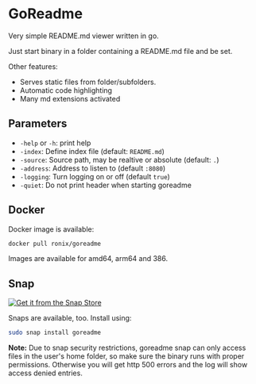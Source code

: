 # GoReadme

Very simple README.md viewer written in go.

Just start binary in a folder containing a README.md file and be set.

Other features:

* Serves static files from folder/subfolders.
* Automatic code highlighting
* Many md extensions activated

## Parameters

* `-help` or `-h`: print help
* `-index`: Define index file (default: `README.md`)
* `-source`: Source path, may be realtive or absolute (default: `.`)
* `-address`: Address to listen to (default `:8080`)
* `-logging`: Turn logging on or off (default `true`)
* `-quiet`: Do not print header when starting goreadme

## Docker

Docker image is available:

```bash
docker pull ronix/goreadme
```

Images are available for amd64, arm64 and 386.

## Snap

[![Get it from the Snap Store](https://snapcraft.io/static/images/badges/en/snap-store-white.svg)](https://snapcraft.io/goreadme)

Snaps are available, too. Install using:

```bash
sudo snap install goreadme
```

**Note:** Due to snap security restrictions, goreadme snap can only access files in the user's home folder, so make sure
the binary runs with proper permissions. Otherwise you will get http 500 errors and the log will show access denied
entries.
